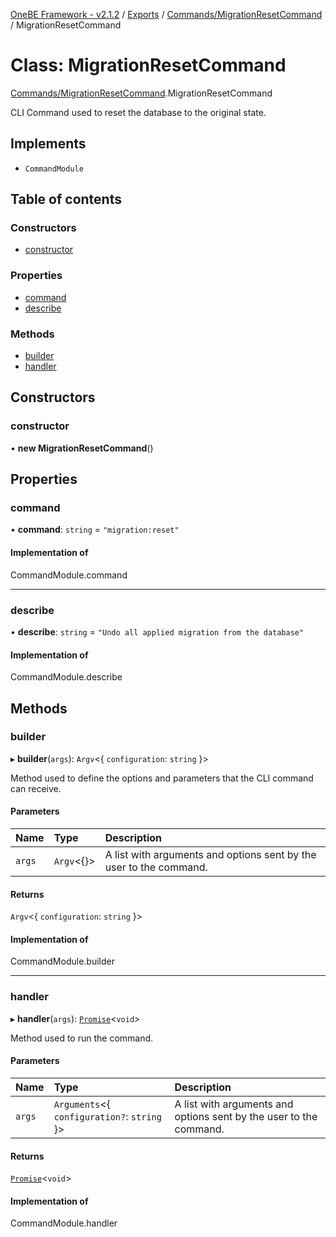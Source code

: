 [OneBE Framework - v2.1.2](../README.md) / [Exports](../modules.md) / [Commands/MigrationResetCommand](../modules/Commands_MigrationResetCommand.md) / MigrationResetCommand

# Class: MigrationResetCommand

[Commands/MigrationResetCommand](../modules/Commands_MigrationResetCommand.md).MigrationResetCommand

CLI Command used to reset the database to the original state.

## Implements

- `CommandModule`

## Table of contents

### Constructors

- [constructor](Commands_MigrationResetCommand.MigrationResetCommand.md#constructor)

### Properties

- [command](Commands_MigrationResetCommand.MigrationResetCommand.md#command)
- [describe](Commands_MigrationResetCommand.MigrationResetCommand.md#describe)

### Methods

- [builder](Commands_MigrationResetCommand.MigrationResetCommand.md#builder)
- [handler](Commands_MigrationResetCommand.MigrationResetCommand.md#handler)

## Constructors

### constructor

• **new MigrationResetCommand**()

## Properties

### command

• **command**: `string` = `"migration:reset"`

#### Implementation of

CommandModule.command

___

### describe

• **describe**: `string` = `"Undo all applied migration from the database"`

#### Implementation of

CommandModule.describe

## Methods

### builder

▸ **builder**(`args`): `Argv`<{ `configuration`: `string`  }\>

Method used to define the options and parameters that the CLI command
can receive.

#### Parameters

| Name | Type | Description |
| :------ | :------ | :------ |
| `args` | `Argv`<{}\> | A list with arguments and options sent by the user to the command. |

#### Returns

`Argv`<{ `configuration`: `string`  }\>

#### Implementation of

CommandModule.builder

___

### handler

▸ **handler**(`args`): [`Promise`]( https://developer.mozilla.org/en-US/docs/Web/JavaScript/Reference/Global_Objects/Promise )<`void`\>

Method used to run the command.

#### Parameters

| Name | Type | Description |
| :------ | :------ | :------ |
| `args` | `Arguments`<{ `configuration?`: `string`  }\> | A list with arguments and options sent by the user to the command. |

#### Returns

[`Promise`]( https://developer.mozilla.org/en-US/docs/Web/JavaScript/Reference/Global_Objects/Promise )<`void`\>

#### Implementation of

CommandModule.handler
